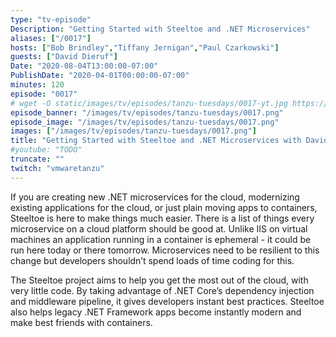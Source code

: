 ```yaml
---
type: "tv-episode"
Description: "Getting Started with Steeltoe and .NET Microservices"
aliases: ["/0017"]
hosts: ["Bob Brindley","Tiffany Jernigan","Paul Czarkowski"]
guests: ["David Dieruf"]
Date: "2020-08-04T13:00:00-07:00"
PublishDate: "2020-04-01T00:00:00-07:00"
minutes: 120
episode: "0017"
# wget -O static/images/tv/episodes/tanzu-tuesdays/0017-yt.jpg https://img.youtube.com/vi/TODO/mqdefault.jpg
episode_banner: "/images/tv/episodes/tanzu-tuesdays/0017.png"
episode_image: "/images/tv/episodes/tanzu-tuesdays/0017.png"
images: ["/images/tv/episodes/tanzu-tuesdays/0017.png"]
title: "Getting Started with Steeltoe and .NET Microservices with David Dieruf"
#youtube: "TODO"
truncate: ""
twitch: "vmwaretanzu"
---
```


If you are creating new .NET microservices for the cloud, modernizing existing applications for the cloud, or just plain moving apps to containers, Steeltoe is here to make things much easier. There is a list of things every microservice on a cloud platform should be good at. Unlike IIS on virtual machines an application running in a container is ephemeral - it could be run here today or there tomorrow.
Microservices need to be resilient to this change but developers shouldn’t spend loads of time coding for this.

The Steeltoe project aims to help you get the most out of the cloud, with very little code. By taking advantage of .NET Core’s dependency injection and middleware pipeline, it gives developers instant best practices. Steeltoe also helps legacy .NET Framework apps become instantly modern and make best friends with containers.